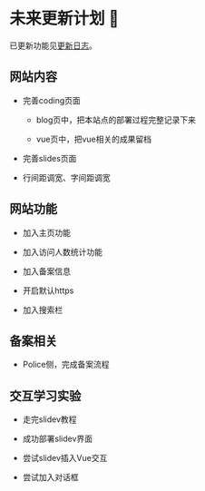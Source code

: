 # 未来更新计划 :eyes:
已更新功能见[更新日志](./completed.md)。

## 网站内容

- 完善coding页面

    - blog页中，把本站点的部署过程完整记录下来

    - vue页中，把vue相关的成果留档

- 完善slides页面

- 行间距调宽、字间距调宽


## 网站功能

- 加入主页功能

- 加入访问人数统计功能

- 加入备案信息

- 开启默认https

- 加入搜索栏

## 备案相关

- Police侧，完成备案流程

## 交互学习实验

- 走完slidev教程

- 成功部署slidev界面

- 尝试slidev插入Vue交互

- 尝试加入对话框
